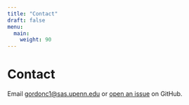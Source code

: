```yaml
---
title: "Contact"
draft: false
menu:
  main:
    weight: 90
---
```


# Contact

Email gordonc1@sas.upenn.edu or [open an issue](https://github.com/gchen9405/hugo-mock-landing-page/issues/new) on GitHub.
